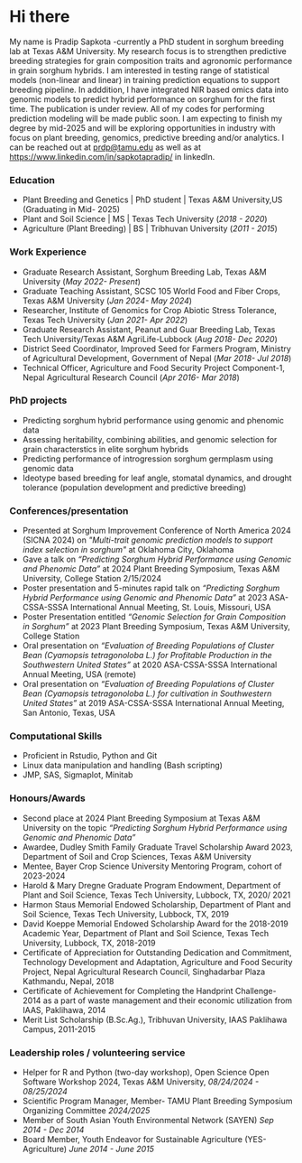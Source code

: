 # Hi there
My name is Pradip Sapkota -currently a PhD student in sorghum breeding lab at Texas A&M University. My research focus is to strengthen predictive breeding strategies for grain composition traits and agronomic performance in grain sorghum hybrids. I am interested in testing range of statistical models (non-linear and linear) in training prediction equations to support breeding pipeline. In adddition, I have integrated NIR based omics data into genomic models to predict hybrid performance on sorghum for the first time. The publication is under review. All of my codes for performing prediction modeling will be made public soon. I am expecting to finish my degree by mid-2025 and will be exploring opportunities in industry with focus on plant breeding, genomics, predictive breeding and/or analytics. I can be reached out at prdp@tamu.edu as well as at https://www.linkedin.com/in/sapkotapradip/ in linkedIn.

### Education
- Plant Breeding and Genetics | PhD student | Texas A&M University,US (Graduating in Mid- 2025)
- Plant and Soil Science | MS | Texas Tech University (_2018 - 2020_)
- Agriculture (Plant Breeding) | BS | Tribhuvan University (_2011 - 2015_)


### Work Experience
- Graduate Research Assistant, Sorghum Breeding Lab, Texas A&M University (_May 2022- Present_)
- Graduate Teaching Assistant, SCSC 105 World Food and Fiber Crops, Texas A&M University (_Jan 2024- May 2024_)
- Researcher, Institute of Genomics for Crop Abiotic Stress Tolerance, Texas Tech University (_Jan 2021- Apr 2022_)
- Graduate Research Assistant, Peanut and Guar Breeding Lab, Texas Tech University/Texas A&M AgriLife-Lubbock (_Aug 2018- Dec 2020_)
- District Seed Coordinator, Improved Seed for Farmers Program, Ministry of Agricultural Development, Government of Nepal (_Mar 2018- Jul 2018_)
- Technical Officer, Agriculture and Food Security Project Component-1, Nepal Agricultural Research Council (_Apr 2016- Mar 2018_)

### PhD projects
- Predicting sorghum hybrid performance using genomic and phenomic data
- Assessing heritability, combining abilities, and genomic selection for grain characterstics in elite sorghum hybrids
- Predicting performance of introgression sorghum germplasm using genomic data
- Ideotype based breeding for leaf angle, stomatal dynamics, and drought tolerance (population development and predictive breeding)

### Conferences/presentation
- Presented at Sorghum Improvement Conference of North America 2024 (SICNA 2024) on _"Multi-trait genomic prediction models to support index selection in sorghum"_ at Oklahoma City, Oklahoma
- Gave a talk on _“Predicting Sorghum Hybrid Performance using Genomic and Phenomic Data”_ at 2024 Plant Breeding Symposium, Texas A&M University, College Station 2/15/2024
- Poster presentation and 5-minutes rapid talk on _“Predicting Sorghum Hybrid Performance using Genomic and Phenomic Data”_ at  2023 ASA-CSSA-SSSA International Annual Meeting, St. Louis, Missouri, USA
- Poster Presentation entitled _“Genomic Selection for Grain Composition in Sorghum”_ at 2023 Plant Breeding Symposium, Texas A&M University, College Station
- Oral presentation on _“Evaluation of Breeding Populations of Cluster Bean (Cyamopsis tetragonoloba L.) for Profitable Production in the Southwestern United States”_ at 2020 ASA-CSSA-SSSA International Annual Meeting, USA (remote)
- Oral presentation on _“Evaluation of Breeding Populations of Cluster Bean (Cyamopsis tetragonoloba L.) for cultivation in Southwestern United States”_ at 2019 ASA-CSSA-SSSA International Annual Meeting, San Antonio, Texas, USA
 
### Computational Skills
- Proficient in Rstudio, Python and Git
- Linux data manipulation and handling (Bash scripting)
- JMP, SAS, Sigmaplot, Minitab

### Honours/Awards
- Second place at 2024 Plant Breeding Symposium at Texas A&M University on the topic _“Predicting Sorghum Hybrid Performance using Genomic and Phenomic Data”_
- Awardee, Dudley Smith Family Graduate Travel Scholarship Award 2023, Department of Soil and Crop Sciences, Texas A&M University
- Mentee, Bayer Crop Science University Mentoring Program, cohort of 2023-2024
- Harold & Mary Dregne Graduate Program Endowment, Department of Plant and Soil Science, Texas Tech University, Lubbock, TX, 2020/ 2021
- Harmon Staus Memorial Endowed Scholarship, Department of Plant and Soil Science, Texas Tech University, Lubbock, TX, 2019
- David Koeppe Memorial Endowed Scholarship Award for the 2018-2019 Academic Year, Department of Plant and Soil Science, Texas Tech University, Lubbock, TX, 2018-2019
- Certificate of Appreciation for Outstanding Dedication and Commitment, Technology Development and Adaptation, Agriculture and Food Security Project, Nepal Agricultural Research Council, Singhadarbar Plaza Kathmandu, Nepal, 2018
- Certificate of Achievement for Completing the Handprint Challenge-2014 as a part of waste management and their economic utilization from IAAS, Paklihawa, 2014
- Merit List Scholarship (B.Sc.Ag.), Tribhuvan University, IAAS Paklihawa Campus, 2011-2015

### Leadership roles / volunteering service
- Helper for R and Python (two-day workshop), Open Science Open Software Workshop 2024, Texas A&M University, _08/24/2024 - 08/25/2024_
- Scientific Program Manager, Member- TAMU Plant Breeding Symposium Organizing Committee _2024/2025_
- Member of South Asian Youth Environmental Network (SAYEN) _Sep 2014 - Dec 2014_
- Board Member, Youth Endeavor for Sustainable Agriculture (YES-Agriculture) _June 2014 - June 2015_
